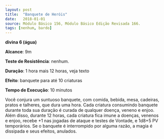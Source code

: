 ```yaml
---
layout: post
title:  "Banquete de Heróis"
date:   2018-01-01
source: Módulo Básico 156, Módulo Básico Edição Revisada 166.
tags: [nenhum, bardo]
---
```


**divina 6 (água)**

**Alcance**: 9m

**Teste de Resistência**: nenhum.

**Duração**: 1 hora mais 12 horas, veja texto

**Efeito**: banquete para até 10 criaturas

**Tempo de Execução**: 10 minutos

Você conjura um suntuoso banquete, com comida, bebida, mesa, cadeiras, pratos e talheres, que dura uma hora. Cada criatura consumindo banquete durante toda sua duração é curada de qualquer doença, veneno e enjoo. Além disso, durante 12 horas, cada criatura fica imune a doenças, venenos e enjoo, recebe +1 nas jogadas de ataque e testes de Vontade, e 1d8+5 PV temporários.
Se o banquete é interrompido por alguma razão, a magia é dissipada e seus efeitos, anulados.
